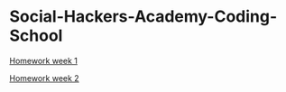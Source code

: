 # Social-Hackers-Academy-Coding-School

[Homework week 1](https://zion86.github.io/Social-Hackers-Academy-Coding-School/Module-1-HTML-CSS/week_1/index.html)

[Homework week 2](https://github.com/zion86/Social-Hackers-Academy-Coding-School/blob/master/Module-1-HTML-CSS/week_2/index.html)
